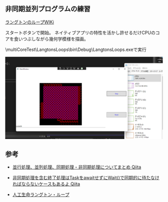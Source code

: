 ## 非同期並列プログラムの練習　

[ラングトンのループWIKi](https://sub-asate.ssl-lolipop.jp/wiki/%E3%83%A9%E3%83%B3%E3%82%B0%E3%83%88%E3%83%B3%E3%81%AE%E3%83%AB%E3%83%BC%E3%83%97)


スタートボタンで開始。
ネイティブアプリの特性を活かし許せるだけCPUのコアを食いつぶしながら幾何学模様を描画。

\multiCoreTest\LangtonsLoops\bin\Debug\LangtonsLoops.exeで実行

![image](./image.png)
## 参考

* [並行処理、並列処理、同期処理・非同期処理についてまとめ Qiita](https://qiita.com/kyabetsuda/items/384a57ff6b7250de40ad)

* [非同期処理を含む終了処理はTaskをawaitせずにWait()で同期的に待たなければならないケースもあるよ Qiita](https://qiita.com/ry18847/items/eb72f575d3e2cb8443af)

* [人工生命ラングトン・ループ](http://merom686.g1.xrea.com/langton.html)